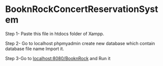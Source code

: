 # BooknRockConcertReservationSystem
Step 1- Paste this file in htdocs folder of Xampp.

Step 2- Go to localhost phpmyadmin create new database which contain database file name Import it.

Step 3-Go to [localhost:8080/BooknRock](http://localhost/BooknRock/) and Run it
